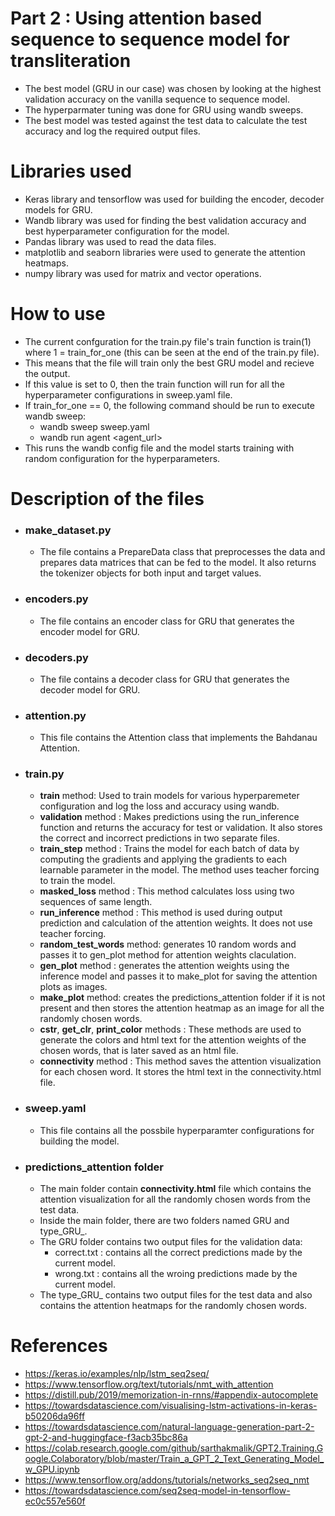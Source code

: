 # Part 2 : Using attention based sequence to sequence model for transliteration

* The best model (GRU in our case) was chosen by looking at the highest validation accuracy on the vanilla sequence to sequence model.
* The hyperparmater tuning was done for GRU using wandb sweeps.
* The best model was tested against the test data to calculate the test accuracy and log the required output files.

# Libraries used

* Keras library and tensorflow was used for building the encoder, decoder models for GRU.
* Wandb library was used for finding the best validation accuracy and best hyperparameter configuration for the model.
* Pandas library was used to read the data files.
* matplotlib and seaborn libraries were used to generate the attention heatmaps.
* numpy library was used for matrix and vector operations.


# How to use
* The current confguration for the train.py file's train function is train(1) where 1 = train_for_one (this can be seen at the end of the train.py file).
* This means that the file will train only the best GRU model and recieve the output.
* If this value is set to 0, then the train function will run for all the hyperparameter configurations in sweep.yaml file. 
* If train_for_one  == 0, the following command should be run to execute wandb sweep:
    * wandb sweep sweep.yaml
    * wandb run agent <agent_url>
* This runs the wandb config file and the model starts training with random configuration for the hyperparameters.

# Description of the files

* ### make_dataset.py 
    * The file contains a PrepareData class that preprocesses the data and prepares data matrices that can be fed to the model. It also returns the tokenizer objects for both input and target values.
* ### encoders.py
    * The file contains an encoder class for GRU that generates the encoder model for GRU.
* ### decoders.py
    * The file contains a decoder class for GRU that generates the decoder model for GRU.
* ### attention.py
    * This file contains the Attention class that implements the Bahdanau Attention.
* ### train.py
    * **train** method: Used to train models for various hyperparemeter configuration and log the loss and accuracy using wandb.
    * **validation** method : Makes predictions using the run_inference function and returns the accuracy for test or validation. It also stores the correct and incorrect predictions in two separate files.
    * **train_step** method : Trains the model for each batch of data by computing the gradients and applying the gradients to each learnable parameter in the model. The method uses teacher forcing to train the model.
    * **masked_loss** method : This method calculates loss using two sequences of same length.
    * **run_inference** method : This method is used during output prediction and calculation of the attention weights. It does not use teacher forcing. 
    * **random_test_words** method: generates 10 random words and passes it to gen_plot method for attention weights claculation. 
    * **gen_plot** method : generates the attention weights using the inference model and passes it to make_plot for saving the attention plots as images.
    * **make_plot** method: creates the predictions_attention folder if it is not present and then stores the attention heatmap as an image for all the randomly chosen words.
    * **cstr**, **get_clr**, **print_color** methods : These methods are used to generate the colors and html text for the attention weights of the chosen words, that is later saved as an html file.
    * **connectivity** method : This method saves the attention visualization for each chosen word. It stores the html text in the connectivity.html file. 


* ### sweep.yaml
    * This file contains all the possbile hyperparamter configurations for building the model.
* ### predictions_attention folder
    * The main folder contain **connectivity.html** file which contains the attention visualization for all the randomly chosen words from the test data. 
    * Inside the main folder, there are two folders named GRU and type_GRU_.
    * The GRU folder contains two output files for the validation data:
        * correct.txt : contains all the correct predictions made by the current model.
        * wrong.txt : contains all the wroing predictions made by the current model.
    * The type_GRU_ contains two output files for the test data and also contains the attention heatmaps for the randomly chosen words.

# References

* https://keras.io/examples/nlp/lstm_seq2seq/
* https://www.tensorflow.org/text/tutorials/nmt_with_attention
* https://distill.pub/2019/memorization-in-rnns/#appendix-autocomplete
* https://towardsdatascience.com/visualising-lstm-activations-in-keras-b50206da96ff
* https://towardsdatascience.com/natural-language-generation-part-2-gpt-2-and-huggingface-f3acb35bc86a
* https://colab.research.google.com/github/sarthakmalik/GPT2.Training.Google.Colaboratory/blob/master/Train_a_GPT_2_Text_Generating_Model_w_GPU.ipynb
* https://www.tensorflow.org/addons/tutorials/networks_seq2seq_nmt
* https://towardsdatascience.com/seq2seq-model-in-tensorflow-ec0c557e560f